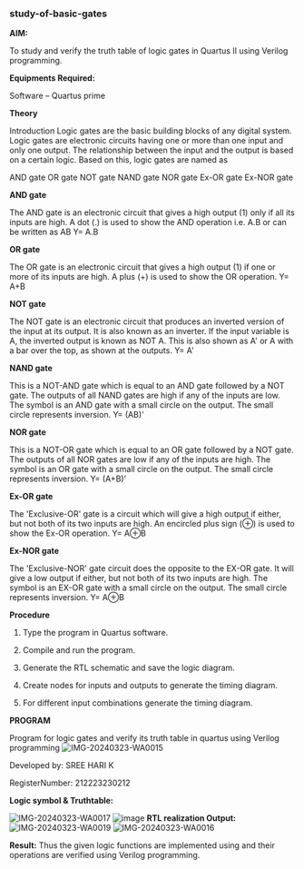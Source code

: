 ### study-of-basic-gates

**AIM:** 

To study and verify the truth table of logic gates in Quartus II using Verilog programming.

**Equipments Required:**

Software – Quartus prime 

**Theory**

Introduction Logic gates are the basic building blocks of any digital system. Logic gates are electronic circuits having one or more than one input and only one output. The relationship between the input and the output is based on a certain logic. Based on this, logic gates are named as

AND gate OR gate NOT gate NAND gate NOR gate Ex-OR gate Ex-NOR gate

**AND gate**

The AND gate is an electronic circuit that gives a high output (1) only if all its inputs are high. A dot (.) is used to show the AND operation i.e. A.B or can be written as AB
Y= A.B

**OR gate** 

The OR gate is an electronic circuit that gives a high output (1) if one or more of its inputs are high. A plus (+) is used to show the OR operation.
Y= A+B

**NOT gate**

The NOT gate is an electronic circuit that produces an inverted version of the input at its output. It is also known as an inverter. If the input variable is A, the inverted output is known as NOT A. This is also shown as A' or A with a bar over the top, as shown at the outputs.
Y= A'

**NAND gate**

This is a NOT-AND gate which is equal to an AND gate followed by a NOT gate. The outputs of all NAND gates are high if any of the inputs are low. The symbol is an AND gate with a small circle on the output. The small circle represents inversion.
Y= (AB)’

**NOR gate**

This is a NOT-OR gate which is equal to an OR gate followed by a NOT gate. The outputs of all NOR gates are low if any of the inputs are high. The symbol is an OR gate with a small circle on the output. The small circle represents inversion.
Y= (A+B)’

**Ex-OR gate**

The 'Exclusive-OR' gate is a circuit which will give a high output if either, but not both of its two inputs are high. An encircled plus sign (⊕) is used to show the Ex-OR operation.
Y= A⊕B

**Ex-NOR gate**

The 'Exclusive-NOR' gate circuit does the opposite to the EX-OR gate. It will give a low output if either, but not both of its two inputs are high. The symbol is an EX-OR gate with a small circle on the output. The small circle represents inversion.
Y= A⊕B

**Procedure** 

1.	Type the program in Quartus software.

2.	Compile and run the program.

3.	Generate the RTL schematic and save the logic diagram.

4.	Create nodes for inputs and outputs to generate the timing diagram.

5.	For different input combinations generate the timing diagram.


**PROGRAM**

Program for logic gates and verify its truth table in quartus using Verilog programming
![IMG-20240323-WA0015](https://github.com/sreehari2315/study-of-basic-gates/assets/139331590/024c77d8-aea6-426b-a888-a1764d17cb77)

 Developed by: SREE HARI K
 
 RegisterNumber: 212223230212


 
**Logic symbol & Truthtable:**


![IMG-20240323-WA0017](https://github.com/sreehari2315/study-of-basic-gates/assets/139331590/3f763a94-c879-449a-afde-cf5d65a79a6b)
![image](https://github.com/keerthanapillaram/study-of-basic-gates/assets/145743072/c27b0a4a-e6bd-4064-b214-e65fcf5b5303)
**RTL realization Output:** 
![IMG-20240323-WA0019](https://github.com/sreehari2315/study-of-basic-gates/assets/139331590/417dad5f-7d5f-46e4-99ac-c0dfc4c0ba98)
![IMG-20240323-WA0016](https://github.com/sreehari2315/study-of-basic-gates/assets/139331590/96d27b84-a1aa-4817-a9f3-22ffd0a6aad4)

**Result:**
Thus the given logic functions are implemented using and their operations are verified using Verilog programming.

